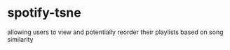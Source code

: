 # spotify-tsne
allowing users to view and potentially reorder their playlists based on song similarity

